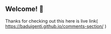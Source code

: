 
## Welcome! 👋

Thanks for checking out this here is live link( https://badujgenti.github.io/comments-section/ )

